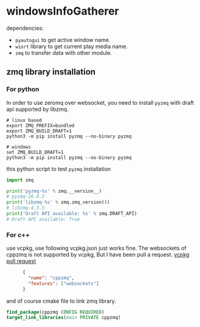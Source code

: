 # windowsInfoGatherer

dependencies:

- `pyautogui` to get active window name.
- `winrt` library to get current play media name.
- `zmq` to transfer data with other module.

## zmq library installation

### For python

In order to use zeromq over websocket, you need to install `pyzmq` with draft api supported by libzmq.

```shell
# linux based
export ZMQ_PREFIX=bundled
export ZMQ_BUILD_DRAFT=1
python3 -m pip install pyzmq --no-binary pyzmq

# windows
set ZMQ_BUILD_DRAFT=1
python3 -m pip install pyzmq --no-binary pyzmq
```

this python script to test `pyzmq` installation

```python
import zmq

print('pyzmq-%s' % zmq.__version__)
# pyzmq-26.0.2
print('libzmq-%s' % zmq.zmq_version())
# libzmq-4.3.5
print('Draft API available: %s' % zmq.DRAFT_API)
# Draft API available: True
```

### For c++

use vcpkg, use following vcpkg.json just works fine. The websockets of cppzmq is not supported by vcpkg, But I have been pull a request.
[vcpkg pull request](https://github.com/microsoft/vcpkg/pull/38408)

```json
      {
        "name": "cppzmq",
        "features": ["websockets"]
      }
```

and of course cmake file to link zmq library.

```cmake
find_package(cppzmq CONFIG REQUIRED)
target_link_libraries(main PRIVATE cppzmq)
```
